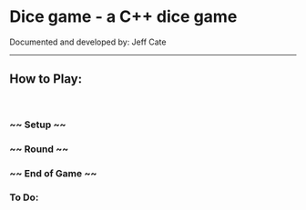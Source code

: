 # Dice game - a C++ dice game

Documented and developed by: Jeff Cate

<hr />

## How to Play:   

<br />

### ~~ Setup ~~

### ~~ Round ~~

### ~~ End of Game ~~

### To Do: